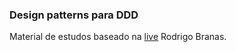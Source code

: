 ### Design patterns para DDD 
Material de estudos baseado na [live](https://www.youtube.com/watch?v=aBZvS-1N_ys&t=6670s&ab_channel=FullCycle) Rodrigo Branas.